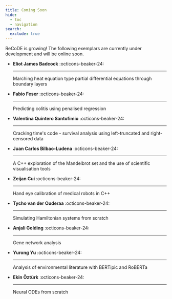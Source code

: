 ```yaml
---
title: Coming Soon
hide:
  - toc
  - navigation
search:
  exclude: true
---
```


ReCoDE is growing! The following exemplars are currently under development and will be online soon.

<div class="grid cards" markdown>


-  __Eliot James Badcock__ :octicons-beaker-24:

    ---
    Marching heat equation type partial differential equations through boundary layers

-  __Fabio Feser__ :octicons-beaker-24:

    ---
    Predicting colitis using penalised regression

-  __Valentina Quintero Santofimio__ :octicons-beaker-24:

    ---
    Cracking time's code - survival analysis using left-truncated and right-censored data

-  __Juan Carlos Bilbao-Ludena__ :octicons-beaker-24:

    ---
    A C++ exploration of the Mandelbrot set and the use of scientific visualisation tools

-  __Zeijan Cui__ :octicons-beaker-24:

    ---
    Hand eye calibration of medical robots in C++

-  __Tycho van der Ouderaa__ :octicons-beaker-24:

    ---
    Simulating Hamiltonian systems from scratch

-  __Anjali Golding__ :octicons-beaker-24:

    ---
    Gene network analysis

-  __Yurong Yu__ :octicons-beaker-24:

    ---
    Analysis of environmental literature with BERTipic and RoBERTa

-  __Ekin Öztürk__ :octicons-beaker-24:

    ---
    Neural ODEs from scratch

</div>